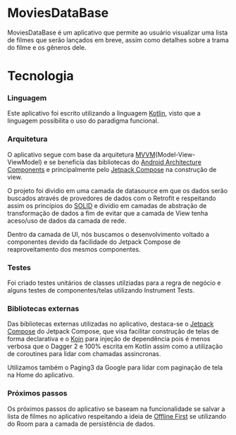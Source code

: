 # MoviesDataBase

MoviesDataBase é um aplicativo que permite ao usuário visualizar uma lista de filmes que serão lançados em breve, assim como detalhes sobre a trama do filme e os gêneros dele.

# Tecnologia

### Linguagem
Este aplicativo foi escrito utilizando a linguagem [Kotlin](https://kotlinlang.org/), visto que a linguagem possibilita o uso do paradigma funcional.

### Arquitetura
O aplicativo segue com base da arquitetura [MVVM](https://www.journaldev.com/20292/android-mvvm-design-pattern)(Model-View-ViewModel) e se beneficía das bibliotecas do [Android Architecture Components](https://developer.android.com/topic/libraries/architecture/) e principalmente pelo [Jetpack Compose](https://developer.android.com/jetpack/compose) na construção de view.

O projeto foi dividio em uma camada de datasource em que os dados serão buscados através de provedores de dados com o Retrofit e respeitando assim os princípios do [SOLID](https://en.wikipedia.org/wiki/SOLID) e dividio em camadas de abstração de transformação de dados a fim de evitar que a camada de View tenha aceso/uso de dados da camada de rede.

Dentro da camada de UI, nós buscamos o desenvolvimento voltado a componentes devido da facilidade do Jetpack Compose de reaproveitamento dos mesmos componentes.

### Testes
Foi criado testes unitários de classes utilziadas para a regra de negócio e alguns testes de componentes/telas utilizando Instrument Tests.

### Bibliotecas externas

Das bibliotecas externas utilizadas no aplicativo, destaca-se o [Jetpack Compose](https://developer.android.com/jetpack/compose) do Jetpack Compose, que visa facilitar construção de telas de forma declarativa e o [Koin](https://insert-koin.io/) para injeção de dependência pois é menos verbosa que o Dagger 2 e 100% escrita em Kotlin assim como a utilização de coroutines para lidar com chamadas assincronas.

Utilizamos também o Paging3 da Google para lidar com paginação de tela na Home do aplicativo.

### Próximos passos
Os próximos passos do aplicativo se baseam na funcionalidade se salvar a lista de filmes no aplicativo respeitando a ideia de [Offline First](https://www.youtube.com/watch?v=70WqJxymPr8) se utilizando do Room para a camada de persistência de dados.
